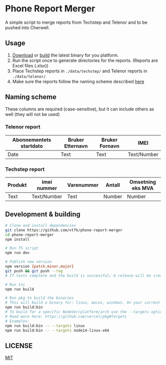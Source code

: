# Phone Report Merger
A simple script to merge reports from Techstep and Telenor and to be pushed into Cherwell.

## Usage
1. [Download](https://github.com/vtfk/phone-report-merger/releases) or [build](#development--building) the latest binary for you platform.
2. Run the script once to generate directories for the reports. (Reports are Excel files (.xlsx))
3. Place Techstep reports in `./data/techstep/` and Telenor reports in `./data/telenor/`
4. Make sure the reports follow the naming scheme described [here](#naming-scheme)

## Naming scheme
These columns are required (case-sensitive), but it can include others as well (they will not be used)

### Telenor report
|Abonnementets startdato|Bruker Etternavn|Bruker Fornavn|IMEI|
|-|-|-|-|
|Date|Text|Text|Text/Number|

### Techstep report
|Produkt|imei nummer|Varenummer|Antall|Omsetning eks MVA|
|-|-|-|-|-|
|Text|Text/Number|Text|Number|Number|

## Development & building
```sh
# Clone and install dependencies
git clone https://github.com/vtfk/phone-report-merger
cd phone-report-merger
npm install

# Run TS script
npm run dev

# Publish new version
npm version {patch,minor,major}
git push && git push --tag
# If tests complete and the build is successful; A release will be created with the binary files as assets.

# Run tsc
npm run build

# Run pkg to build the binaries
# This will build a binary for: linux, macos, windows. On your current node version and arch.
npm run build:bin
# To build for a specific NodeVer/platform/arch use the --targets option
# Read more here: https://github.com/vercel/pkg#Targets
# Examples:
npm run build:bin -- --targets linux
npm run build:bin -- --targets node14-linux-x64
```

## LICENSE
[MIT](LICENSE)
